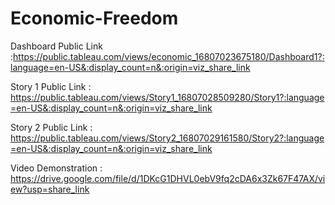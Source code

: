 # Economic-Freedom


Dashboard Public Link :https://public.tableau.com/views/economic_16807023675180/Dashboard1?:language=en-US&:display_count=n&:origin=viz_share_link

Story 1 Public Link : https://public.tableau.com/views/Story1_16807028509280/Story1?:language=en-US&:display_count=n&:origin=viz_share_link

Story 2 Public Link : https://public.tableau.com/views/Story2_16807029161580/Story2?:language=en-US&:display_count=n&:origin=viz_share_link

Video Demonstration : https://drive.google.com/file/d/1DKcG1DHVL0ebV9fq2cDA6x3Zk67F47AX/view?usp=share_link

